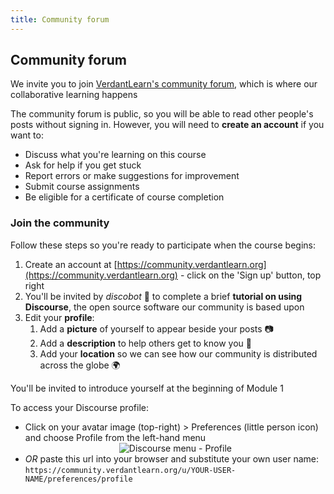 ```yaml
---
title: Community forum
---
```


## Community forum

We invite you to join [VerdantLearn's community forum](https://community.verdantlearn.org), which is where our collaborative learning happens

The community forum is public, so you will be able to read other people's posts without signing in.  However, you will need to **create an account** if you want to:
- Discuss what you're learning on this course
- Ask for help if you get stuck
- Report errors or make suggestions for improvement
- Submit course assignments
- Be eligible for a certificate of course completion

### Join the community
Follow these steps so you're ready to participate when the course begins:

1. Create an account at [https://community.verdantlearn.org](https://community.verdantlearn.org) - click on the 'Sign up' button, top right
2. You'll be invited by *discobot* :robot: to complete a brief **tutorial on using Discourse**, the open source software our community is based upon
3. Edit your **profile**:
   1. Add a **picture** of yourself to appear beside your posts :camera:
   2. Add a **description** to help others get to know you :wave:
   3. Add your **location** so we can see how our community is distributed across the globe :earth_africa:

You'll be invited to introduce yourself at the beginning of Module 1

To access your Discourse profile:
- Click on your avatar image (top-right) > Preferences (little person icon) and choose Profile from the left-hand menu <center><img src="{{site.baseurl}}/src/img/Discourse_Menu-Profile.png" alt="Discourse menu - Profile"></center>
- *OR* paste this url into your browser and substitute your own user name: ```https://community.verdantlearn.org/u/YOUR-USER-NAME/preferences/profile```
